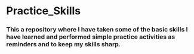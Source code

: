 # Practice_Skills

### This a repository where I have taken some of the basic skills I have learned and performed simple practice activities as reminders and to keep my skills sharp.
